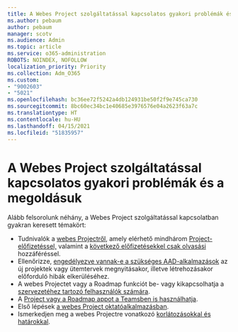 ```yaml
---
title: A Webes Project szolgáltatással kapcsolatos gyakori problémák és a megoldásuk
ms.author: pebaum
author: pebaum
manager: scotv
ms.audience: Admin
ms.topic: article
ms.service: o365-administration
ROBOTS: NOINDEX, NOFOLLOW
localization_priority: Priority
ms.collection: Adm_O365
ms.custom:
- "9002603"
- "5021"
ms.openlocfilehash: bc36ee72f5242a4db124931be50f2f9e745ca730
ms.sourcegitcommit: 8bc60ec34bc1e40685e3976576e04a2623f63a7c
ms.translationtype: HT
ms.contentlocale: hu-HU
ms.lasthandoff: 04/15/2021
ms.locfileid: "51835957"
---
```

# <a name="project-for-the-web-common-issues-and-resolutions"></a>A Webes Project szolgáltatással kapcsolatos gyakori problémák és a megoldásuk

Alább felsorolunk néhány, a Webes Project szolgáltatással kapcsolatban gyakran keresett témakört:

- Tudnivalók a [webes Projectről](https://support.microsoft.com/office/what-is-project-for-the-web-c19b2421-3c9d-4037-97c6-f66b6e1d2eb5), amely elérhető mindhárom [Project-előfizetéssel,](https://products.office.com/project/compare-microsoft-project-management-software) valamint a [következő előfizetésekkel csak olvasási](https://docs.microsoft.com/project-for-the-web/office-365-user-view-access-to-project-and-roadmap) hozzáféréssel.
- Ellenőrizze, [engedélyezve vannak-e a szükséges AAD-alkalmazások](https://techcommunity.microsoft.com/t5/project-support-blog/roadmap-have-you-disabled-some-necessary-services/ba-p/815067) az új projektek vagy ütemtervek megnyitásakor, illetve létrehozásakor előforduló hibák elkerüléséhez.
- A webes Projectet vagy a Roadmap funkciót be- vagy kikapcsolhatja a [szervezetéhez tartozó felhasználók számára](https://docs.microsoft.com/project-for-the-web/turn-project-for-the-web-off).
- A [Project vagy a Roadmap appot a Teamsben is használhatja](https://support.microsoft.com/office/2dc584e6-2f6c-4e2d-9008-0b3f6845eb52).
- Első lépések [a webes Project oktatóalkalmazásban](https://support.office.com/article/50bf3e29-0f0d-4b7a-9d2c-7c78389b67ad).
- Ismerkedjen meg a webes Projectre vonatkozó [korlátozásokkal és határokkal](https://docs.microsoft.com/project-for-the-web/project-for-the-web-limits-and-boundaries).
